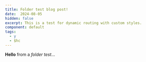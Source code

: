 ```yaml
---
title: Folder test blog post!
date:  2024-08-05
hidden: false
excerpt: This is a test for dynamic routing with custom styles.
component: default
tags:
  - y
  - $hc
---
```


<!-- markdownlint-disable MD033 -->

<script>
  import Image from '$components/basic/Image.svelte'
  import GradientBg from '$components/GradientBg.svelte';
  // import './ft-style.scss';
</script>

<GradientBg
  href="@images/grainy-bg.gif"
  light="rgba(0,0,0,0)"
  dark="rgba(0,0,0,0)"
/>

**Hello** from a *folder test*...

<Image href="@images/space-bg.gif" />
